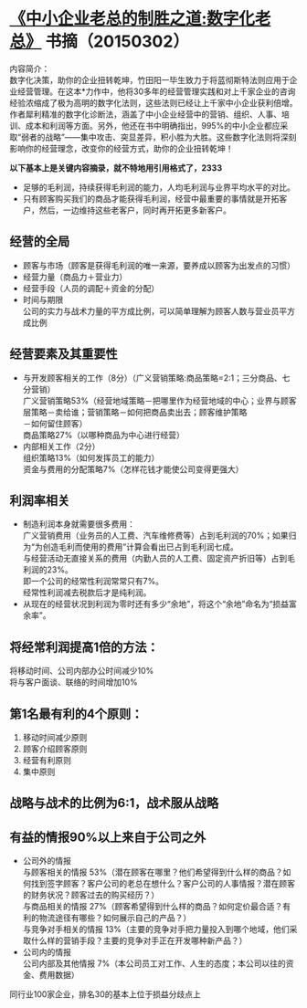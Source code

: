 # [《中小企业老总的制胜之道:数字化老总》](http://product.dangdang.com/23203542.html) 书摘（20150302）

内容简介：        
数字化决策，助你的企业扭转乾坤，竹田阳一毕生致力于将蓝彻斯特法则应用于企业经营管理。在这本*力作中，他将30多年的经营管理实践和对上千家企业的咨询经验浓缩成了极为高明的数字化法则，这些法则已经让上千家中小企业获利倍增。作者犀利精准的数字化诊断法，涵盖了中小企业经营中的营销、组织、人事、培训、成本和利润等方面。另外，他还在书中明确指出，995%的中小企业都应采取“弱者的战略”——集中攻击、突显差异，积小胜为大胜。这些数字化法则将深刻影响你的经营理念，改变你的经营方式，助你的企业扭转乾坤！          

     
**以下基本上是关键内容摘录，就不特地用引用格式了，2333**    


- 足够的毛利润，持续获得毛利润的能力，人均毛利润与业界平均水平的对比。   
- 只有顾客购买我们的商品才能获得毛利润，经营中最重要的事情就是开拓客户，然后，一边维持这些老客户，同时再开拓更多新客户。    

## 经营的全局    
- 顾客与市场（顾客是获得毛利润的唯一来源，要养成以顾客为出发点的习惯）    
- 经营力量（商品力＋营业力）    
- 经营手段（人员的调配＋资金的分配）    
- 时间与期限    
公司的实力与战术力量的平方成比例，可以简单理解为顾客人数与营业员平方成比例    


## 经营要素及其重要性    
- 与开发顾客相关的工作（8分）（广义营销策略:商品策略=2:1；三分商品、七分营销）    
广义营销策略53%（经营地域策略－把哪里作为经营地域的中心；业界与顾客层策略－卖给谁；营销策略－如何把商品卖出去；顾客维护策略    
－如何留住顾客）    
商品策略27%（以哪种商品为中心进行经营）    
- 内部相关工作（2分）    
组织策略13%（如何发挥员工的能力）    
资金与费用的分配策略7%（怎样花钱才能使公司变得更强大）    


## 利润率相关    
- 制造利润本身就需要很多费用：    
广义营销费用（业务员的人工费、汽车维修费等）占到毛利润的70%；如果归为“为创造毛利而使用的费用”计算会看出已占到毛利润七成。    
与经营活动无直接关系的费用（内勤人员的人工费、固定资产折旧等）占到毛利润的23%。    
即一个公司的经常性利润常常只有7%。    
经常性利润减去税款后才是纯利润。    
- 从现在的经营状况到利润为零时还有多少“余地”，将这个“余地”命名为“损益富余率”。    


## 将经常利润提高1倍的方法：    
将移动时间、公司内部办公时间减少10%    
将与客户面谈、联络的时间增加10%    


## 第1名最有利的4个原则：    
1. 移动时间减少原则    
2. 顾客介绍顾客原则    
3. 经营有利原则    
4. 集中原则    


## 战略与战术的比例为6:1，战术服从战略    


## 有益的情报90%以上来自于公司之外    
- 公司外的情报    
与顾客相关的情报 53%（潜在顾客在哪里？他们希望得到什么样的商品？如何找到签字顾客？客户公司的老总在想什么？客户公司的人事情报？潜在顾客的财务状况？顾客过去的购买经历？）    
与商品相关的情报 27%（顾客希望得到什么样的商品？如何定价最合适？有利的物流途径有哪些？如何展示自己的产品？）    
与竞争对手相关的情报 13%（主要的竞争对手把力量投入到哪个地域，他们采取什么样的营销手段？主要的竞争对手正在开发哪种新产品？）    
- 公司内的情报    
公司内部及其他情报 7%（本公司员工对工作、人生的态度；本公司以往的资金、费用数据）    

同行业100家企业，排名30的基本上位于损益分歧点上    


